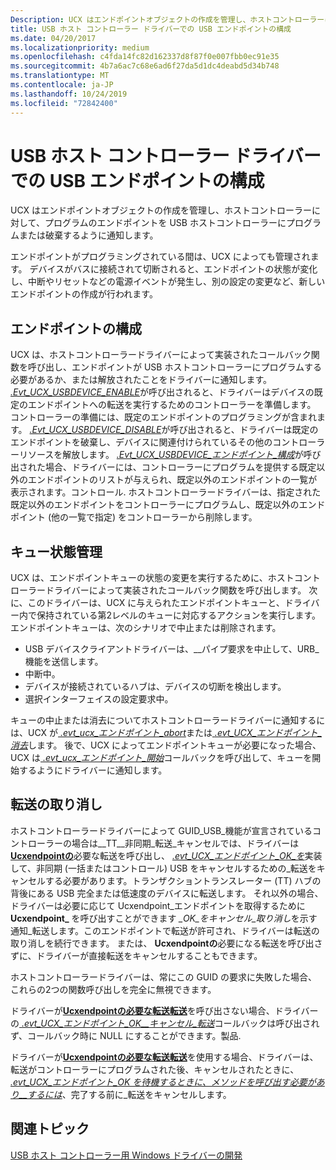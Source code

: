 ```yaml
---
Description: UCX はエンドポイントオブジェクトの作成を管理し、ホストコントローラーに対して、プログラムのエンドポイントを USB ホストコントローラーにプログラムまたは破棄するように通知します。
title: USB ホスト コントローラー ドライバーでの USB エンドポイントの構成
ms.date: 04/20/2017
ms.localizationpriority: medium
ms.openlocfilehash: c4fda14fc82d162337d8f87f0e007fbb0ec91e35
ms.sourcegitcommit: 4b7a6ac7c68e6ad6f27da5d1dc4deabd5d34b748
ms.translationtype: MT
ms.contentlocale: ja-JP
ms.lasthandoff: 10/24/2019
ms.locfileid: "72842400"
---
```

# <a name="configure-usb-endpoints-in-a-usb-host-controller-driver"></a>USB ホスト コントローラー ドライバーでの USB エンドポイントの構成


UCX はエンドポイントオブジェクトの作成を管理し、ホストコントローラーに対して、プログラムのエンドポイントを USB ホストコントローラーにプログラムまたは破棄するように通知します。

エンドポイントがプログラミングされている間は、UCX によっても管理されます。 デバイスがバスに接続されて切断されると、エンドポイントの状態が変化し、中断やリセットなどの電源イベントが発生し、別の設定の変更など、新しいエンドポイントの作成が行われます。

## <a name="endpoint-configuration"></a>エンドポイントの構成


UCX は、ホストコントローラードライバーによって実装されたコールバック関数を呼び出し、エンドポイントが USB ホストコントローラーにプログラムする必要があるか、または解放されたことをドライバーに通知します。 [ *.Evt\_UCX\_USBDEVICE\_ENABLE*](https://docs.microsoft.com/windows-hardware/drivers/ddi/ucxusbdevice/nc-ucxusbdevice-evt_ucx_usbdevice_enable)が呼び出されると、ドライバーはデバイスの既定のエンドポイントへの転送を実行するためのコントローラーを準備します。 コントローラーの準備には、既定のエンドポイントのプログラミングが含まれます。 [ *.Evt\_UCX\_USBDEVICE\_DISABLE*](https://docs.microsoft.com/windows-hardware/drivers/ddi/ucxusbdevice/nc-ucxusbdevice-evt_ucx_usbdevice_disable)が呼び出されると、ドライバーは既定のエンドポイントを破棄し、デバイスに関連付けられているその他のコントローラーリソースを解放します。 [ *.Evt\_UCX\_USBDEVICE\_エンドポイント\_構成*](https://docs.microsoft.com/windows-hardware/drivers/ddi/ucxusbdevice/nc-ucxusbdevice-evt_ucx_usbdevice_endpoints_configure)が呼び出された場合、ドライバーには、コントローラーにプログラムを提供する既定以外のエンドポイントのリストが与えられ、既定以外のエンドポイントの一覧が表示されます。コントロール. ホストコントローラードライバーは、指定された既定以外のエンドポイントをコントローラーにプログラムし、既定以外のエンドポイント (他の一覧で指定) をコントローラーから削除します。

## <a name="queue-state-management"></a>キュー状態管理


UCX は、エンドポイントキューの状態の変更を実行するために、ホストコントローラードライバーによって実装されたコールバック関数を呼び出します。 次に、このドライバーは、UCX に与えられたエンドポイントキューと、ドライバー内で保持されている第2レベルのキューに対応するアクションを実行します。 エンドポイントキューは、次のシナリオで中止または削除されます。

-   USB デバイスクライアントドライバーは、\_\_パイプ要求を中止して、URB\_機能を送信します。
-   中断中。
-   デバイスが接続されているハブは、デバイスの切断を検出します。
-   選択インターフェイスの設定要求中。

キューの中止または消去についてホストコントローラードライバーに通知するには、UCX が[ *.evt\_ucx\_エンドポイント\_abort*](https://docs.microsoft.com/windows-hardware/drivers/ddi/ucxendpoint/nc-ucxendpoint-evt_ucx_endpoint_abort)または[ *.evt\_UCX\_エンドポイント\_消去*](https://docs.microsoft.com/windows-hardware/drivers/ddi/ucxendpoint/nc-ucxendpoint-evt_ucx_endpoint_purge)します。 後で、UCX によってエンドポイントキューが必要になった場合、UCX は[ *.evt\_ucx\_エンドポイント\_開始*](https://docs.microsoft.com/windows-hardware/drivers/ddi/ucxendpoint/nc-ucxendpoint-evt_ucx_endpoint_start)コールバックを呼び出して、キューを開始するようにドライバーに通知します。

## <a name="transfer-cancellation"></a>転送の取り消し


ホストコントローラードライバーによって GUID\_USB\_機能が宣言されているコントローラーの場合は\_\_TT\_\_非同期\_転送\_キャンセルでは、ドライバーは[**Ucxendpointの**](https://docs.microsoft.com/windows-hardware/drivers/ddi/ucxendpoint/nf-ucxendpoint-ucxendpointneedtocanceltransfers)必要な転送を呼び出し、 [ *.evt\_UCX\_エンドポイント\_OK\_を*](https://docs.microsoft.com/windows-hardware/drivers/ddi/ucxendpoint/nc-ucxendpoint-evt_ucx_endpoint_ok_to_cancel_transfers)実装して、非同期 (一括またはコントロール) USB をキャンセルするための\_転送をキャンセルする必要があります。トランザクショントランスレーター (TT) ハブの背後にある USB 完全または低速度のデバイスに転送します。 それ以外の場合、ドライバーは必要に応じて Ucxendpoint\_エンドポイントを取得するために**Ucxendpoint\_** を呼び出すことができます *\_OK\_をキャンセル\_取り消し*を示す通知\_転送します。このエンドポイントで転送が許可され、ドライバーは転送の取り消しを続行できます。 または、 **Ucxendpointの**必要になる転送を呼び出さずに、ドライバーが直接転送をキャンセルすることもできます。

ホストコントローラードライバーは、常にこの GUID の要求に失敗した場合、これらの2つの関数呼び出しを完全に無視できます。

ドライバーが[**Ucxendpointの必要な転送転送**](https://docs.microsoft.com/windows-hardware/drivers/ddi/ucxendpoint/nf-ucxendpoint-ucxendpointneedtocanceltransfers)を呼び出さない場合、ドライバーの[ *.evt\_UCX\_エンドポイント\_OK\_\_キャンセル\_転送*](https://docs.microsoft.com/windows-hardware/drivers/ddi/ucxendpoint/nc-ucxendpoint-evt_ucx_endpoint_ok_to_cancel_transfers)コールバックは呼び出されず、コールバック時に NULL にすることができます。製品.

ドライバーが[**Ucxendpointの必要な転送転送**](https://docs.microsoft.com/windows-hardware/drivers/ddi/ucxendpoint/nf-ucxendpoint-ucxendpointneedtocanceltransfers)を使用する場合、ドライバーは、転送がコントローラーにプログラムされた後、キャンセルされたときに、 [ *.evt\_UCX\_エンドポイント\_OK を待機するときに、メソッドを呼び出す必要があり\_\_するには*](https://docs.microsoft.com/windows-hardware/drivers/ddi/ucxendpoint/nc-ucxendpoint-evt_ucx_endpoint_ok_to_cancel_transfers)、完了する前に\_転送をキャンセルします。

## <a name="related-topics"></a>関連トピック
[USB ホスト コントローラー用 Windows ドライバーの開発](developing-windows-drivers-for-usb-host-controllers.md)  



